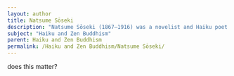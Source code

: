 ```yaml
---
layout: author
title: Natsume Sōseki
description: "Natsume Sōseki (1867–1916) was a novelist and Haiku poet whose works often reflect Zen Buddhist thought and the complexities of nature and human emotions."
subject: "Haiku and Zen Buddhism"
parent: Haiku and Zen Buddhism
permalink: /Haiku and Zen Buddhism/Natsume Sōseki/
---
```


does this matter?
